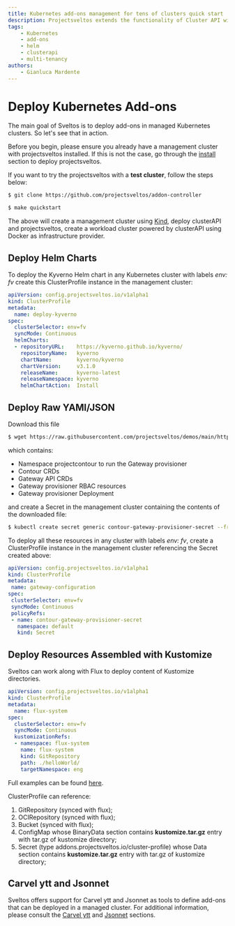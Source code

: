 ```yaml
---
title: Kubernetes add-ons management for tens of clusters quick start
description: Projectsveltos extends the functionality of Cluster API with a solution for managing the installation, configuration & deletion of Kubernetes cluster add-ons.
tags:
    - Kubernetes
    - add-ons
    - helm
    - clusterapi
    - multi-tenancy
authors:
    - Gianluca Mardente
---
```


# Deploy Kubernetes Add-ons

The main goal of Sveltos is to deploy add-ons in managed Kubernetes clusters. So let's see that in action.

Before you begin, please ensure you already have a management cluster with projectsveltos installed. If this is not the case, go through the [install](install.md) section to deploy projectsveltos.

If you want to try the projectsveltos with a **test cluster**, follow the steps below:

``` bash
$ git clone https://github.com/projectsveltos/addon-controller

$ make quickstart
```

The above will create a management cluster using [Kind](https://kind.sigs.k8s.io), deploy clusterAPI and projectsveltos, 
create a workload cluster powered by clusterAPI using Docker as infrastructure provider.

## Deploy Helm Charts

To deploy the Kyverno Helm chart in any Kubernetes cluster with labels _env: fv_ create this ClusterProfile instance in the management cluster:

```yaml
apiVersion: config.projectsveltos.io/v1alpha1
kind: ClusterProfile
metadata:
  name: deploy-kyverno
spec:
  clusterSelector: env=fv
  syncMode: Continuous
  helmCharts:
  - repositoryURL:    https://kyverno.github.io/kyverno/
    repositoryName:   kyverno
    chartName:        kyverno/kyverno
    chartVersion:     v3.1.0
    releaseName:      kyverno-latest
    releaseNamespace: kyverno
    helmChartAction:  Install
```

## Deploy Raw YAMl/JSON

Download this file

```bash
$ wget https://raw.githubusercontent.com/projectsveltos/demos/main/httproute/gateway-class.yaml
```

which contains:

- Namespace projectcontour to run the Gateway provisioner
- Contour CRDs
- Gateway API CRDs
- Gateway provisioner RBAC resources
- Gateway provisioner Deployment

and create a Secret in the management cluster containing the contents of the downloaded file:

```bash
$ kubectl create secret generic contour-gateway-provisioner-secret --from-file=contour-gateway-provisioner.yaml --type=addons.projectsveltos.io/cluster-profile
```

To deploy all these resources in any cluster with labels *env: fv*, create a ClusterProfile instance in the management cluster referencing the Secret created above:

```yaml
apiVersion: config.projectsveltos.io/v1alpha1
kind: ClusterProfile
metadata:
 name: gateway-configuration
spec:
 clusterSelector: env=fv
 syncMode: Continuous
 policyRefs:
 - name: contour-gateway-provisioner-secret
   namespace: default
   kind: Secret
```

## Deploy Resources Assembled with Kustomize

Sveltos can work along with Flux to deploy content of Kustomize directories.

```yaml
apiVersion: config.projectsveltos.io/v1alpha1
kind: ClusterProfile
metadata:
  name: flux-system
spec:
  clusterSelector: env=fv
  syncMode: Continuous
  kustomizationRefs:
  - namespace: flux-system
    name: flux-system
    kind: GitRepository
    path: ./helloWorld/
    targetNamespace: eng
```

Full examples can be found [here](../../addons/kustomize.md).

ClusterProfile can reference:

1. GitRepository (synced with flux);
2. OCIRepository (synced with flux);
3. Bucket (synced with flux);
4. ConfigMap whose BinaryData section contains __kustomize.tar.gz__ entry with tar.gz of kustomize directory;
5. Secret (type addons.projectsveltos.io/cluster-profile) whose Data section contains __kustomize.tar.gz__ entry with tar.gz of kustomize directory;

## Carvel ytt and Jsonnet
Sveltos offers support for Carvel ytt and Jsonnet as tools to define add-ons that can be deployed in a managed cluster. For additional information, please consult the [Carvel ytt](../../template/ytt_extension.md) and [Jsonnet](../../template/jsonnet_extension.md) sections.
